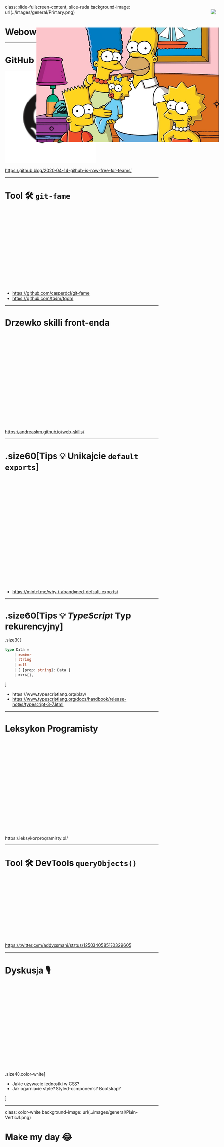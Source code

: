 class: slide-fullscreen-content, slide-ruda
background-image: url(../images/general/Primary.png)

# Webowe Pogawędki #2

---

# GitHub staje się darmowy

<img src="images/github.svg" style="width: 300px" />

<https://github.blog/2020-04-14-github-is-now-free-for-teams/>

---

# Tool 🛠 `git-fame`

<div style="height: 250px"></div>

* <https://github.com/casperdcl/git-fame>
* <https://github.com/tqdm/tqdm>

---

# Drzewko skilli front-enda

<div style="height: 300px"></div>

<https://andreasbm.github.io/web-skills/>

---

# .size60[Tips 💡 Unikajcie `default exports`]

<div style="height: 350px"></div>

* <https://mintel.me/why-i-abandoned-default-exports/>

---

# .size60[Tips 💡 _TypeScript_ Typ rekurencyjny]

.size30[

```ts
type Data =
    | number
    | string
    | null
    | { [prop: string]: Data }
    | Data[];
```

]

* <https://www.typescriptlang.org/play/>
* <https://www.typescriptlang.org/docs/handbook/release-notes/typescript-3-7.html>

---

# Leksykon Programisty

<div style="height: 300px"></div>

<https://leksykonprogramisty.pl/>

---

# Tool 🛠 DevTools `queryObjects()`

<div style="height: 200px"></div>

<https://twitter.com/addyosmani/status/1250340585170329605>

---

# Dyskusja 🎙

<div style="position: absolute; right: 40px; top: 80px;">
    <img src="https://i.redd.it/00z5qwx3udo41.jpg" style="width: 600px" />
</div>

<div style="height: 270px"></div>

.size40.color-white[

* Jakie używacie jednostki w CSS?
* Jak ogarniacie style? Styled-components? Bootstrap?

]

---

class: color-white
background-image: url(../images/general/Plain-Vertical.png)

# Make my day 😂

<div style="position: absolute; right: 30px; top: 140px;">
    <img src="images/simpson.jpg" style="width: 600px">
</div>

<div style="height: 300px"></div>

<h2><mark>Simpsonowie w CSS</mark></h2>

Źródło: <https://pattle.github.io/simpsons-in-css/>

---

class: slide-fullscreen-content, slide-ruda
background-image: url(../images/general/Primary.png)

# Thanks
